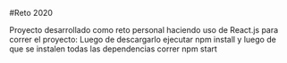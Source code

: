 #Reto 2020

Proyecto desarrollado como reto personal haciendo uso de React.js  para correr el proyecto: Luego de descargarlo ejecutar npm install y luego de que se instalen todas las dependencias correr npm start
